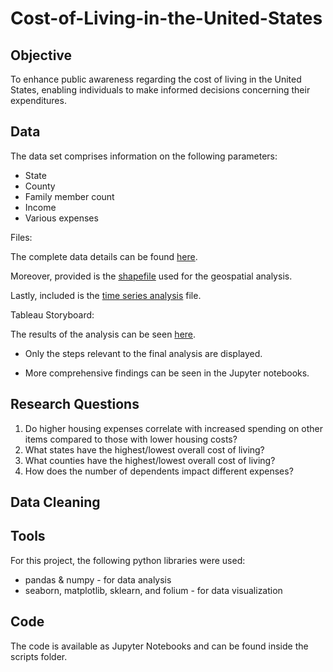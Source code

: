 # Cost-of-Living-in-the-United-States
## Objective 
To enhance public awareness regarding the cost of living in the United States, enabling individuals to make informed decisions concerning their expenditures.
## Data
The data set comprises information on the following parameters:
- State
- County
- Family member count
- Income
- Various expenses

Files: 

The complete data details can be found [here](https://www.kaggle.com/datasets/asaniczka/us-cost-of-living-dataset-3171-counties/data).

Moreover, provided is the [shapefile](https://coach-courses-us.s3.amazonaws.com/public/courses/data-immersion/A6/6.3/us-states.json) used for the geospatial analysis.

Lastly, included is the [time series analysis](https://fred.stlouisfed.org/series/USACPALTT01CTGYM) file.

Tableau Storyboard:

The results of the analysis can be seen [here](https://public.tableau.com/app/profile/suzan.diab/viz/CostofLivinginUnitedStates/CostofLiving).

- Only the steps relevant to the final analysis are displayed.

- More comprehensive findings can be seen in the Jupyter notebooks.

## Research Questions
1) Do higher housing expenses correlate with increased spending on other items compared to those with lower housing costs?
2) What states have the highest/lowest overall cost of living?
3) What counties have the highest/lowest overall cost of living?
4) How does the number of dependents impact different expenses?

## Data Cleaning

## Tools
For this project, the following python libraries were used:
- pandas & numpy - for data analysis
- seaborn, matplotlib, sklearn, and folium - for data visualization 
## Code
The code is available as Jupyter Notebooks and can be found inside the scripts folder.
